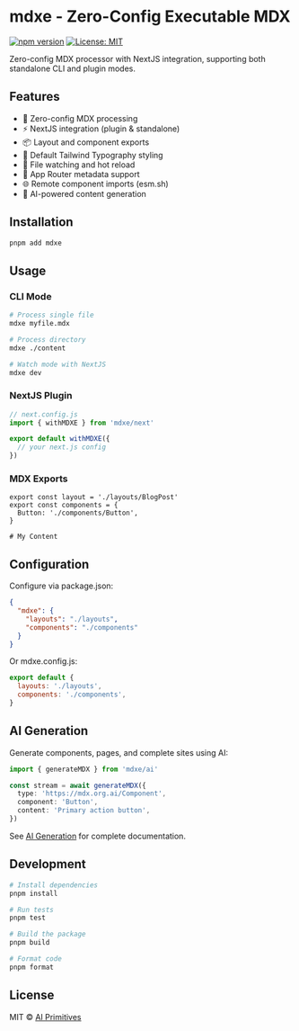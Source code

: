 # mdxe - Zero-Config Executable MDX

[![npm version](https://badge.fury.io/js/mdxe.svg)](https://www.npmjs.com/package/mdxe)
[![License: MIT](https://img.shields.io/badge/License-MIT-yellow.svg)](https://opensource.org/licenses/MIT)

Zero-config MDX processor with NextJS integration, supporting both standalone CLI and plugin modes.

## Features

- 🚀 Zero-config MDX processing
- ⚡️ NextJS integration (plugin & standalone)
- 📦 Layout and component exports
- 🎨 Default Tailwind Typography styling
- 🔄 File watching and hot reload
- 📝 App Router metadata support
- 🌐 Remote component imports (esm.sh)
- 🤖 AI-powered content generation

## Installation

```bash
pnpm add mdxe
```

## Usage

### CLI Mode

```bash
# Process single file
mdxe myfile.mdx

# Process directory
mdxe ./content

# Watch mode with NextJS
mdxe dev
```

### NextJS Plugin

```javascript
// next.config.js
import { withMDXE } from 'mdxe/next'

export default withMDXE({
  // your next.js config
})
```

### MDX Exports

```mdx
export const layout = './layouts/BlogPost'
export const components = {
  Button: './components/Button',
}

# My Content
```

## Configuration

Configure via package.json:

```json
{
  "mdxe": {
    "layouts": "./layouts",
    "components": "./components"
  }
}
```

Or mdxe.config.js:

```javascript
export default {
  layouts: './layouts',
  components: './components',
}
```

## AI Generation

Generate components, pages, and complete sites using AI:

```typescript
import { generateMDX } from 'mdxe/ai'

const stream = await generateMDX({
  type: 'https://mdx.org.ai/Component',
  component: 'Button',
  content: 'Primary action button',
})
```

See [AI Generation](./docs/ai-generation.md) for complete documentation.

## Development

```bash
# Install dependencies
pnpm install

# Run tests
pnpm test

# Build the package
pnpm build

# Format code
pnpm format
```

## License

MIT © [AI Primitives](https://mdx.org.ai)
